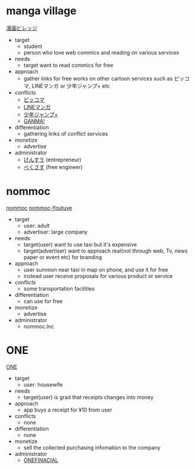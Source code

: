 # manga village
  [漫画ビレッジ](https://www.manga-village.com/)
  * target
    * student
    * person who love web commics and reading on various services
  * needs
    * target want to read commics for free
  * approach
    * gather links for free works on other cartoon services such as ピッコマ, LINEマンガ or 少年ジャンプ+ etc
  * conflicts
    * [ピッコマ](https://piccoma.com/web/)
    * [LINEマンガ](https://manga.line.me/)
    * [少年ジャンプ+](https://shonenjumpplus.com/)
    * [GANMA!](https://ganma.jp/)
  * differentiation
    * gathering links of conflict services
  * monetize
    * advertise
  * administrator
    * [けんすう](https://twitter.com/kensuu) (entrepreneur)
    * [べくさす](https://twitter.com/Vexus2) (free engineer)

# nommoc
  [nommoc](https://nommoc.jp/en/)
  [nommoc-Youtuve](https://youtu.be/JU1iL--lNM8)
  * target
    * user: adult
    * advertiser: large company
  * needs
    * target(user) want to use taxi but it's expensive
    * target(advertiser) want to approach real(not through web, Tv, news paper or event etc) for branding
  * approach
    * user summon near taxi in map on phone, and use it for free
    * instead user receive proposals for various product or service
  * conflicts
    * some transportation facilities
  * differentiation
    * can use for free
  * monetize
    * advertise
  * administrator
    * nommoc.Inc

# ONE
  [ONE](https://itunes.apple.com/jp/app/one-%E3%83%AF%E3%83%B3/id1373644984?mt=8)
  * target
    * user: housewife
  * needs
    * target(user) is grad that receipts changes into money
  * approach
    * app buys a receipt for ¥10 from user
  * conflicts
    * none
  * differentiation
    * none
  * monetize
    * sell the collected purchasing infomation to the company
  * administrator
    * [ONEFINACIAL](https://corp.wow.one/)